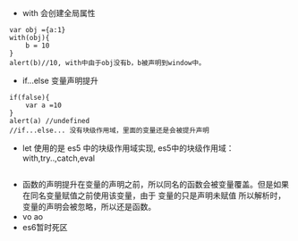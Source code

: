 - with 会创建全局属性
```
var obj ={a:1}
with(obj){
    b = 10
}
alert(b)//10, with中由于obj没有b，b被声明到window中。
```
- if...else 变量声明提升
```
if(false){
    var a =10
}
alert(a) //undefined 
//if...else... 没有块级作用域，里面的变量还是会被提升声明
```
- let 使用的是 es5 中的块级作用域实现, es5中的块级作用域：with,try..,catch,eval
```
```
- 函数的声明提升在变量的声明之前，所以同名的函数会被变量覆盖。但是如果在同名变量赋值之前使用该变量，由于 变量的只是声明未赋值 所以解析时，变量的声明会被忽略，所以还是函数。
- vo ao
- es6暂时死区